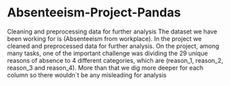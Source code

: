 # Absenteeism-Project-Pandas
Cleaning and preprocessing data for further analysis
The dataset we have been working for is (Absenteeism from workplace). 
In the project we cleaned and preprocessed data for further analysis. On the project, among many tasks, one of the important challenge was dividing the 29 unique reasons of absence to 4 different categories, which are (reason_1, reason_2, reason_3 and reason_4). More than that we dig more deeper for each column so there wouldn`t be any misleading for analysis
